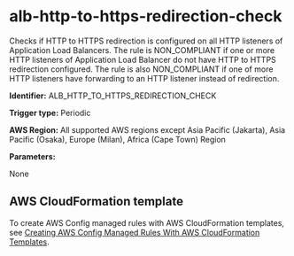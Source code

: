 # alb\-http\-to\-https\-redirection\-check<a name="alb-http-to-https-redirection-check"></a>

Checks if HTTP to HTTPS redirection is configured on all HTTP listeners of Application Load Balancers\. The rule is NON\_COMPLIANT if one or more HTTP listeners of Application Load Balancer do not have HTTP to HTTPS redirection configured\. The rule is also NON\_COMPLIANT if one of more HTTP listeners have forwarding to an HTTP listener instead of redirection\.

**Identifier:** ALB\_HTTP\_TO\_HTTPS\_REDIRECTION\_CHECK

**Trigger type:** Periodic

**AWS Region:** All supported AWS regions except Asia Pacific \(Jakarta\), Asia Pacific \(Osaka\), Europe \(Milan\), Africa \(Cape Town\) Region

**Parameters:**

None  

## AWS CloudFormation template<a name="w79aac11c32c17b7c11c15"></a>

To create AWS Config managed rules with AWS CloudFormation templates, see [Creating AWS Config Managed Rules With AWS CloudFormation Templates](aws-config-managed-rules-cloudformation-templates.md)\.